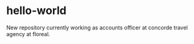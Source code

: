 # hello-world
New repository
currently working as accounts officer at concorde travel agency at floreal.
